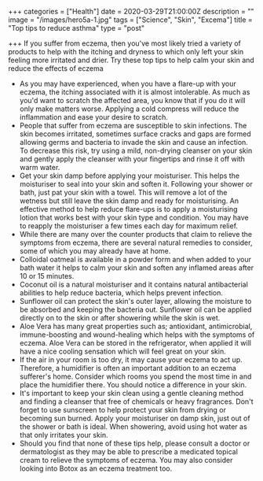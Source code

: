 +++
categories = ["Health"]
date = 2020-03-29T21:00:00Z
description = ""
image = "/images/hero5a-1.jpg"
tags = ["Science", "Skin", "Excema"]
title = "Top tips to reduce asthma"
type = "post"

+++
If you suffer from eczema, then you've most likely tried a variety of products to help with the itching and dryness to which only left your skin feeling more irritated and drier. Try these top tips to help calm your skin and reduce the effects of eczema

* As you may have experienced, when you have a flare-up with your eczema, the itching associated with it is almost intolerable. As much as you'd want to scratch the affected area, you know that if you do it will only make matters worse. Applying a cold compress will reduce the inflammation and ease your desire to scratch.
* People that suffer from eczema are susceptible to skin infections. The skin becomes irritated, sometimes surface cracks and gaps are formed allowing germs and bacteria to invade the skin and cause an infection. To decrease this risk, try using a mild, non-drying cleanser on your skin and gently apply the cleanser with your fingertips and rinse it off with warm water.
* Get your skin damp before applying your moisturiser. This helps the moisturiser to seal into your skin and soften it. Following your shower or bath, just pat your skin with a towel. This will remove a lot of the wetness but still leave the skin damp and ready for moisturising. An effective method to help reduce flare-ups is to apply a moisturising lotion that works best with your skin type and condition. You may have to reapply the moisturiser a few times each day for maximum relief.
* While there are many over the counter products that claim to relieve the symptoms from eczema, there are several natural remedies to consider, some of which you may already have at home.
* Colloidal oatmeal is available in a powder form and when added to your bath water it helps to calm your skin and soften any inflamed areas after 10 or 15 minutes.
* Coconut oil is a natural moisturiser and it contains natural antibacterial abilities to help reduce bacteria, which helps prevent infection.
* Sunflower oil can protect the skin's outer layer, allowing the moisture to be absorbed and keeping the bacteria out. Sunflower oil can be applied directly on to the skin or after showering while the skin is wet.
* Aloe Vera has many great properties such as; antioxidant, antimicrobial, immune-boosting and wound-healing which helps with the symptoms of eczema. Aloe Vera can be stored in the refrigerator, when applied it will have a nice cooling sensation which will feel great on your skin.
* If the air in your room is too dry, it may cause your eczema to act up. Therefore, a humidifier is often an important addition to an eczema sufferer's home. Consider which rooms you spend the most time in and place the humidifier there. You should notice a difference in your skin.
* It's important to keep your skin clean using a gentle cleaning method and finding a cleanser that free of chemicals or heavy fragrances. Don't forget to use sunscreen to help protect your skin from drying or becoming sun burned. Apply your moisturiser on damp skin, just out of the shower or bath is ideal. When showering, avoid using hot water as that only irritates your skin.
* Should you find that none of these tips help, please consult a doctor or dermatologist as they may be able to prescribe a medicated topical cream to relieve the symptoms of eczema. You may also consider looking into Botox as an eczema treatment too.